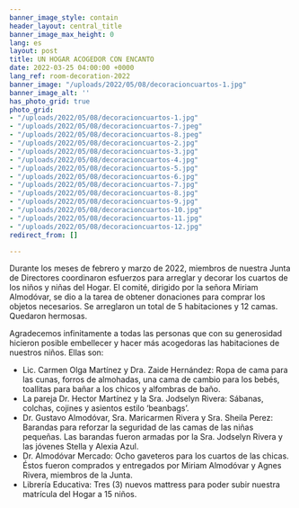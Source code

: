 ```yaml
---
banner_image_style: contain
header_layout: central_title
banner_image_max_height: 0
lang: es
layout: post
title: UN HOGAR ACOGEDOR CON ENCANTO
date: 2022-03-25 04:00:00 +0000
lang_ref: room-decoration-2022
banner_image: "/uploads/2022/05/08/decoracioncuartos-1.jpg"
banner_image_alt: ''
has_photo_grid: true
photo_grid:
- "/uploads/2022/05/08/decoracioncuartos-1.jpg"
- "/uploads/2022/05/08/decoracioncuartos-7.jpeg"
- "/uploads/2022/05/08/decoracioncuartos-8.jpeg"
- "/uploads/2022/05/08/decoracioncuartos-2.jpg"
- "/uploads/2022/05/08/decoracioncuartos-3.jpg"
- "/uploads/2022/05/08/decoracioncuartos-4.jpg"
- "/uploads/2022/05/08/decoracioncuartos-5.jpg"
- "/uploads/2022/05/08/decoracioncuartos-6.jpg"
- "/uploads/2022/05/08/decoracioncuartos-7.jpg"
- "/uploads/2022/05/08/decoracioncuartos-8.jpg"
- "/uploads/2022/05/08/decoracioncuartos-9.jpg"
- "/uploads/2022/05/08/decoracioncuartos-10.jpg"
- "/uploads/2022/05/08/decoracioncuartos-11.jpg"
- "/uploads/2022/05/08/decoracioncuartos-12.jpg"
redirect_from: []

---
```

Durante los meses de febrero y marzo de 2022, miembros de nuestra Junta de Directores coordinaron esfuerzos para arreglar y decorar los cuartos de los niños y niñas del Hogar. El comité, dirigido por la señora Miriam Almodóvar, se dio a la tarea de obtener donaciones para comprar los objetos necesarios. Se arreglaron un total de 5 habitaciones y 12 camas. Quedaron hermosas.

Agradecemos infinitamente a todas las personas que con su generosidad hicieron posible embellecer y hacer más acogedoras las habitaciones de nuestros niños. Ellas son:

* Lic. Carmen Olga Martínez y Dra. Zaide Hernández: Ropa de cama para las cunas, forros de almohadas, una cama de cambio para los bebés, toallitas para bañar a los chicos y alfombras de baño.
* La pareja Dr. Hector Martínez y la Sra. Jodselyn Rivera: Sábanas, colchas, cojines y asientos estilo ‘beanbags’.
* Dr. Gustavo Almodóvar, Sra. Maricarmen Rivera y Sra. Sheila Perez: Barandas para reforzar la seguridad de las camas de las niñas pequeñas. Las barandas fueron armadas por la Sra. Jodselyn Rivera y las jóvenes Stella y Alexia Azul.
* Dr. Almodóvar Mercado: Ocho gaveteros para los cuartos de las chicas. Éstos fueron comprados y entregados por Miriam Almodóvar y Agnes Rivera, miembros de la Junta.
* Librería Educativa: Tres (3) nuevos mattress para poder subir nuestra matrícula del Hogar a 15 niños.